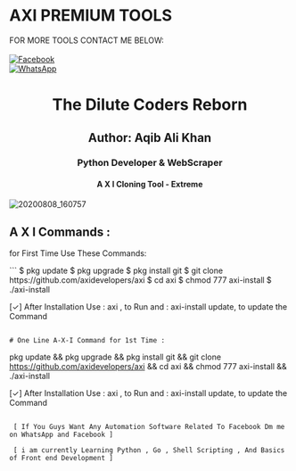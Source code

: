 # AXI PREMIUM TOOLS
FOR MORE TOOLS CONTACT ME BELOW:
<b></b> </br><br> [![Facebook](https://img.shields.io/badge/Facebook-AXI-CODERS-blue?style=flat-square&logo=facebook)](https://www.facebook.com/dilute840)<br> [![WhatsApp](https://img.shields.io/badge/WhatsApp-AXI-CODERS-blue?style=flat-square&logo=WhatsApp)](wa.me/+923152056613)

<h1 align="center"> The Dilute Coders Reborn </h1>

<h2 align="center"> Author: Aqib Ali Khan </h2>

<h3 align="center"> Python Developer & WebScraper </h3>

<h4 align="center"> A X I Cloning Tool - Extreme </h4>

![20200808_160757](https://github.com/axidevelopers/axi/blob/main/AXI-CLONING.jpg)
## <b> A X I Commands : </b>

<p> for First Time Use These Commands: </p>
```
$ pkg update
$ pkg upgrade
$ pkg install git
$ git clone https://github.com/axidevelopers/axi
$ cd axi
$ chmod 777 axi-install
$ ./axi-install

 [✓] After Installation Use : axi , to Run and : axi-install update, to update the Command


```

# One Line A-X-I Command for 1st Time : 

```
pkg update && pkg upgrade && pkg install git && git clone https://github.com/axidevelopers/axi && cd axi && chmod 777 axi-install && ./axi-install

 [✓] After Installation Use : axi , to Run and : axi-install update, to update the Command

```

 [ If You Guys Want Any Automation Software Related To Facebook Dm me on WhatsApp and Facebook ]
 
 [ i am currently Learning Python , Go , Shell Scripting , And Basics of Front end Development ]

```
